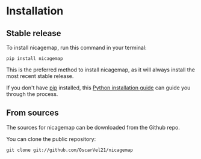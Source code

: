 # Installation

## Stable release

To install nicagemap, run this command in your terminal:

```
pip install nicagemap
```

This is the preferred method to install nicagemap, as it will always install the most recent stable release.

If you don't have [pip](https://pip.pypa.io) installed, this [Python installation guide](http://docs.python-guide.org/en/latest/starting/installation/) can guide you through the process.

## From sources

The sources for nicagemap can be downloaded from the Github repo.

You can clone the public repository:

```
git clone git://github.com/OscarVel21/nicagemap
```
